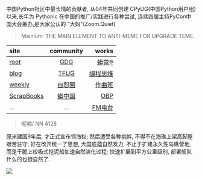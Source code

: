 中国Python社区中最长情的贡献者, 从04年共同创建 CPyUG(中国Python用户组)以来,长年为 Pythonic 在中国的推广/实践进行各种尝试, 连续四届主持PyCon中国大会筹办,是大家公认的 "大妈"(Zoom.Quiet)

> Mainium: THE MAIN ELEMENT TO ANTI-MEME FOR UPGRADE TEME.

| site | community | works |
| :-----| :----: | ----: |
| [root](http://zoomquiet.io/) | [GDG](https://blog.zhgdg.org/) | [蟒营®](https://doc.101.camp/) |
| [blog](https://blog.zoomquiet.io/pages/zoomquiet.html) | [TFUG](http://zh.tfug.world/) | [编程思维](https://py.101.camp/) |
| [weekly](http://weekly.pychina.org/) | [自怼圈](https://du.101.camp/) | [作曲班](https://mu.101.camp/) |
| [ScrapBooks](https://zoomquiet.io/collection.html) | [蟒中国](https://pychina.org/) | [OBP](https://zoomquiet.io/obp/index.html) |
| ... | ... | [FM电台](https://fm.101.camp/) |


> ​呢喃/ NN 4126

原来建国9年后,
才正式宣布领海权;
然后遭受各种挑衅,
不得不在海礁上架高脚屋艰苦驻守;
好在改开统一了思想,
大国底蕴自然发力,
不止于扩建永久性岛礁营地,
而是干脆上绞吸式挖泥船加速自然演化过程;
快速扩展到平方公里级别,
部署舰队什么的也很自然了.


![](http://ydlj.zoomquiet.top/ipic/2020-09-04-zq42-today-card-2009.004.jpeg)






